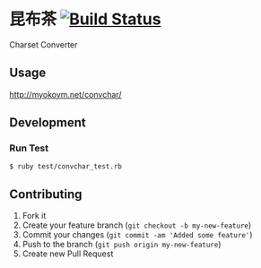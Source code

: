 # 昆布茶 [![Build Status](https://secure.travis-ci.org/myokoym/convchar.png?branch=master)](http://travis-ci.org/myokoym/convchar)

Charset Converter

## Usage

http://myokoym.net/convchar/

## Development

### Run Test

    $ ruby test/convchar_test.rb

## Contributing

1. Fork it
2. Create your feature branch (`git checkout -b my-new-feature`)
3. Commit your changes (`git commit -am 'Added some feature'`)
4. Push to the branch (`git push origin my-new-feature`)
5. Create new Pull Request


